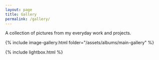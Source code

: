 ```yaml
---
layout: page
title: Gallery
permalink: /gallery/
---
```

A collection of pictures from my everyday work and projects.  

{% include image-gallery.html folder="/assets/albums/main-gallery" %}
<script src="https://ajax.googleapis.com/ajax/libs/jquery/3.4.1/jquery.min.js"></script>
{% include lightbox.html %}

